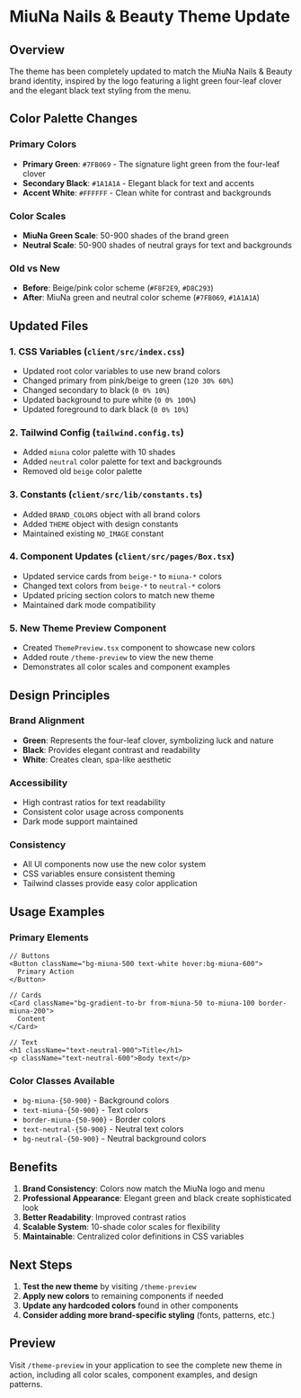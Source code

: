 # MiuNa Nails & Beauty Theme Update

## Overview
The theme has been completely updated to match the MiuNa Nails & Beauty brand identity, inspired by the logo featuring a light green four-leaf clover and the elegant black text styling from the menu.

## Color Palette Changes

### Primary Colors
- **Primary Green**: `#7FB069` - The signature light green from the four-leaf clover
- **Secondary Black**: `#1A1A1A` - Elegant black for text and accents
- **Accent White**: `#FFFFFF` - Clean white for contrast and backgrounds

### Color Scales
- **MiuNa Green Scale**: 50-900 shades of the brand green
- **Neutral Scale**: 50-900 shades of neutral grays for text and backgrounds

### Old vs New
- **Before**: Beige/pink color scheme (`#F8F2E9`, `#D8C293`)
- **After**: MiuNa green and neutral color scheme (`#7FB069`, `#1A1A1A`)

## Updated Files

### 1. CSS Variables (`client/src/index.css`)
- Updated root color variables to use new brand colors
- Changed primary from pink/beige to green (`120 30% 60%`)
- Changed secondary to black (`0 0% 10%`)
- Updated background to pure white (`0 0% 100%`)
- Updated foreground to dark black (`0 0% 10%`)

### 2. Tailwind Config (`tailwind.config.ts`)
- Added `miuna` color palette with 10 shades
- Added `neutral` color palette for text and backgrounds
- Removed old `beige` color palette

### 3. Constants (`client/src/lib/constants.ts`)
- Added `BRAND_COLORS` object with all brand colors
- Added `THEME` object with design constants
- Maintained existing `NO_IMAGE` constant

### 4. Component Updates (`client/src/pages/Box.tsx`)
- Updated service cards from `beige-*` to `miuna-*` colors
- Changed text colors from `beige-*` to `neutral-*` colors
- Updated pricing section colors to match new theme
- Maintained dark mode compatibility

### 5. New Theme Preview Component
- Created `ThemePreview.tsx` component to showcase new colors
- Added route `/theme-preview` to view the new theme
- Demonstrates all color scales and component examples

## Design Principles

### Brand Alignment
- **Green**: Represents the four-leaf clover, symbolizing luck and nature
- **Black**: Provides elegant contrast and readability
- **White**: Creates clean, spa-like aesthetic

### Accessibility
- High contrast ratios for text readability
- Consistent color usage across components
- Dark mode support maintained

### Consistency
- All UI components now use the new color system
- CSS variables ensure consistent theming
- Tailwind classes provide easy color application

## Usage Examples

### Primary Elements
```tsx
// Buttons
<Button className="bg-miuna-500 text-white hover:bg-miuna-600">
  Primary Action
</Button>

// Cards
<Card className="bg-gradient-to-br from-miuna-50 to-miuna-100 border-miuna-200">
  Content
</Card>

// Text
<h1 className="text-neutral-900">Title</h1>
<p className="text-neutral-600">Body text</p>
```

### Color Classes Available
- `bg-miuna-{50-900}` - Background colors
- `text-miuna-{50-900}` - Text colors
- `border-miuna-{50-900}` - Border colors
- `text-neutral-{50-900}` - Neutral text colors
- `bg-neutral-{50-900}` - Neutral background colors

## Benefits

1. **Brand Consistency**: Colors now match the MiuNa logo and menu
2. **Professional Appearance**: Elegant green and black create sophisticated look
3. **Better Readability**: Improved contrast ratios
4. **Scalable System**: 10-shade color scales for flexibility
5. **Maintainable**: Centralized color definitions in CSS variables

## Next Steps

1. **Test the new theme** by visiting `/theme-preview`
2. **Apply new colors** to remaining components if needed
3. **Update any hardcoded colors** found in other components
4. **Consider adding more brand-specific styling** (fonts, patterns, etc.)

## Preview
Visit `/theme-preview` in your application to see the complete new theme in action, including all color scales, component examples, and design patterns.
